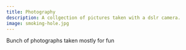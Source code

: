 ```yaml
---
title: Photography
description: A collgection of pictures taken with a dslr camera.
image: smoking-hole.jpg
---
```


Bunch of photographs taken mostly for fun
